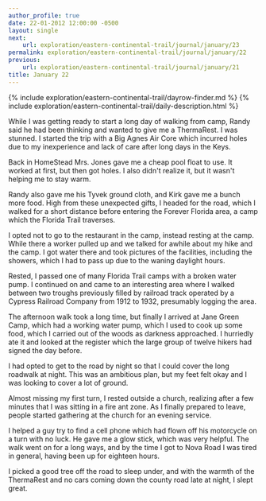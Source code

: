```yaml
---
author_profile: true
date: 22-01-2012 12:00:00 -0500
layout: single
next:
    url: exploration/eastern-continental-trail/journal/january/23
permalink: exploration/eastern-continental-trail/journal/january/22
previous:
    url: exploration/eastern-continental-trail/journal/january/21
title: January 22
---
```

{% include exploration/eastern-continental-trail/dayrow-finder.md %}
{% include exploration/eastern-continental-trail/daily-description.html %}

While I was getting ready to start a long day of walking from camp, Randy said he had been thinking and wanted to give me a ThermaRest. I was stunned. I started the trip with a Big Agnes Air Core which incurred holes due to my inexperience and lack of care after long days in the Keys.

Back in HomeStead Mrs. Jones gave me a cheap pool float to use. It worked at first, but then got holes. I also didn't realize it, but it wasn't helping me to stay warm.

Randy also gave me his Tyvek ground cloth, and Kirk gave me a bunch more food. High from these unexpected gifts, I headed for the road, which I walked for a short distance before entering the Forever Florida area, a camp which the Florida Trail traverses.

I opted not to go to the restaurant in the camp, instead resting at the camp. While there a worker pulled up and we talked for awhile about my hike and the camp. I got water there and took pictures of the facilities, including the showers, which I had to pass up due to the waning daylight hours.

Rested, I passed one of many Florida Trail camps with a broken water pump. I continued on and came to an interesting area where I walked between two troughs previously filled by railroad track operated by a Cypress Railroad Company from 1912 to 1932, presumably logging the area.

The afternoon walk took a long time, but finally I arrived at Jane Green Camp, which had a working water pump, which I used to cook up some food, which I carried out of the woods as darkness approached. I hurriedly ate it and looked at the register which the large group of twelve hikers had signed the day before.

I had opted to get to the road by night so that I could cover the long roadwalk at night. This was an ambitious plan, but my feet felt okay and I was looking to cover a lot of ground.

Almost missing my first turn, I rested outside a church, realizing after a few minutes that I was sitting in a fire ant zone. As I finally prepared to leave, people started gathering at the church for an evening service.

I helped a guy try to find a cell phone which had flown off his motorcycle on a turn with no luck. He gave me a glow stick, which was very helpful. The walk went on for a long ways, and by the time I got to Nova Road I was tired in general, having been up for eighteen hours.

I picked a good tree off the road to sleep under, and with the warmth of the ThermaRest and no cars coming down the county road late at night, I slept great.